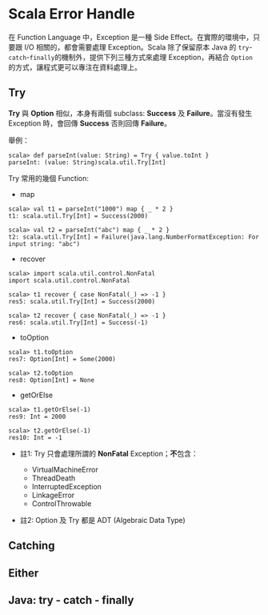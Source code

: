 # Scala Error Handle

在 Function Language 中，Exception 是一種 Side Effect。在實際的環境中，只要跟 I/O 相關的，都會需要處理 Exception。Scala  除了保留原本 Java 的 `try`-`catch`-`finally`的機制外，提供下列三種方式來處理 Exception，再結合 `Option` 的方式，讓程式更可以專注在資料處理上。

## Try
**Try** 與 **Option** 相似，本身有兩個 subclass: **Success** 及 **Failure**。當沒有發生 Exception 時，會回傳 **Success** 否則回傳 **Failure**。

舉例：

```
scala> def parseInt(value: String) = Try { value.toInt }
parseInt: (value: String)scala.util.Try[Int]
```

Try 常用的幾個 Function:

* map

```
scala> val t1 = parseInt("1000") map { _ * 2 }
t1: scala.util.Try[Int] = Success(2000)

scala> val t2 = parseInt("abc") map { _ * 2 }
t2: scala.util.Try[Int] = Failure(java.lang.NumberFormatException: For input string: "abc")
```

* recover

```
scala> import scala.util.control.NonFatal
import scala.util.control.NonFatal

scala> t1 recover { case NonFatal(_) => -1 }
res5: scala.util.Try[Int] = Success(2000)

scala> t2 recover { case NonFatal(_) => -1 }
res6: scala.util.Try[Int] = Success(-1)
```

* toOption

```
scala> t1.toOption
res7: Option[Int] = Some(2000)

scala> t2.toOption
res8: Option[Int] = None
```

* getOrElse

```
scala> t1.getOrElse(-1)
res9: Int = 2000

scala> t2.getOrElse(-1)
res10: Int = -1
```

* 註1: Try 只會處理所謂的 **NonFatal** Exception；**不**包含：
	* VirtualMachineError
	* ThreadDeath
	* InterruptedException
	* LinkageError
	* ControlThrowable

* 註2: Option 及 Try 都是 ADT (Algebraic Data Type)

## Catching

## Either

## Java: try - catch - finally